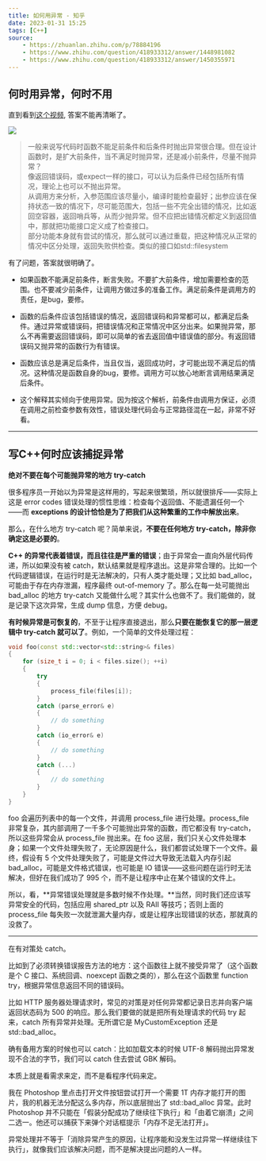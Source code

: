 ```yaml
---
title: 如何用异常 - 知乎  
date: 2023-01-31 15:25  
tags: [C++]  
source:
    - https://zhuanlan.zhihu.com/p/78884196
    - https://www.zhihu.com/question/418933312/answer/1448981082  
    - https://www.zhihu.com/question/418933312/answer/1450355971  
---
```


## 何时用异常，何时不用
直到看到[这个视频](https://www.youtube.com/watch?v=UsrHQAzSXkA),
答案不能再清晰了。

![][fig1]

> 一般来说写代码时函数不能足前条件和后条件时抛出异常很合理。但在设计函数时，是扩大前条件，当不满足时抛异常，还是减小前条件，尽量不抛异常？  
> 像返回错误码，或expect一样的接口，可以认为后条件已经包括所有情况，理论上也可以不抛出异常。  
> 从调用方来分析，入参范围应该尽量小，编译时能检查最好；出参应该在保持状态一致的情况下，尽可能范围大，包括一些不完全出错的情况，比如返回空容器，返回哨兵等，从而少抛异常。但不应把出错情况都定义到返回值中，那就把功能接口定义成了检查接口。  
> 部分功能本身就有尝试的情况，那么就可以通过重载，把这种情况从正常的情况中区分处理，返回失败供检查。类似的接口如std::filesystem

有了问题，答案就很明确了。

- 如果函数不能满足前条件，断言失败。不要扩大前条件，增加需要检查的范围。也不要减少前条件，让调用方做过多的准备工作。满足前条件是调用方的责任，是bug，要修。

- 函数的后条件应该包括错误的情况，返回错误码和异常都可以，都满足后条件。通过异常或错误码，把错误情况和正常情况中区分出来。如果抛异常，那么不再需要返回错误码，即可以简单的省去返回值中错误值的部分。有返回错误码又抛异常的函数行为有错误。

- 函数应该总是满足后条件，当且仅当，返回成功时，才可能出现不满足后的情况。这种情况是函数自身的bug，要修。调用方可以放心地断言调用结果满足后条件。

- 这个解释其实倾向于使用异常。因为按这个解析，前条件由调用方保证，必须在调用之前检查参数有效性，错误处理代码会与正常路径混在一起，非常不好看。

[fig1]: https://pic4.zhimg.com/v2-fe4cf1f5f9d297f598a1c0446669178b_b.jpg

--- 
## 写C++何时应该捕捉异常
**绝对不要在每个可能抛异常的地方 try-catch**

很多程序员一开始以为异常是这样用的，写起来很繁琐，所以就很排斥——实际上这是 error codes 错误处理的惯性思维：检查每个返回值、不能遗漏任何一个——而 **exceptions 的设计恰恰是为了把我们从这种繁重的工作中解放出来**。

那么，在什么地方 try-catch 呢？简单来说，**不要在任何地方 try-catch，除非你确定这是必要的**。

**C++ 的异常代表着错误，而且往往是严重的错误**；由于异常会一直向外层代码传递，所以如果没有被 catch，默认结果就是程序退出。这是非常合理的。比如一个代码逻辑错误，在运行时是无法解决的，只有人类才能处理；又比如 bad_alloc，可能由于存在内存泄漏，程序最终 out-of-memory 了。那么在每一处可能抛出 bad_alloc 的地方 try-catch 又能做什么呢？其实什么也做不了。我们能做的，就是记录下这次异常，生成 dump 信息，方便 debug。

**有时候异常是可恢复的**，不至于让程序直接退出，那么**只要在能恢复它的那一层逻辑中 try-catch 就可以了**。例如，一个简单的文件处理过程：

```cpp
void foo(const std::vector<std::string>& files)
{
    for (size_t i = 0; i < files.size(); ++i)
    {
        try
        {
            process_file(files[i]);
        }
        catch (parse_error& e)
        {
            // do something
        }
        catch (io_error& e)
        {
            // do something
        }
        catch (...)
        {
            // do something
        }
    }
}
```

foo 会遍历列表中的每一个文件，并调用 process_file 进行处理。process_file 非常复杂，其内部调用了一千多个可能抛出异常的函数，而它都没有 try-catch，所以这些异常会从 process_file 抛出来。在 foo 这层，我们只关心文件处理本身；如果一个文件处理失败了，无论原因是什么，我们都尝试处理下一个文件。最终，假设有 5 个文件处理失败了，可能是文件过大导致无法载入内存引起 bad_alloc，可能是文件格式错误，也可能是 IO 错误——这些问题在运行时无法解决，但好在我们成功了 995 个，而不是让程序中止在某个错误的文件上。

所以，看，**异常错误处理就是多数时候不作处理。**当然，同时我们还应该写异常安全的代码，包括应用 shared_ptr 以及 RAII 等技巧；否则上面的 process_file 每失败一次就泄漏大量内存，或是让程序出现错误的状态，那就真的没救了。

---
在有对策处 catch。

比如到了必须转换错误报告方法的地方：这个函数往上就不接受异常了（这个函数是个 C 接口、系统回调、noexcept 函数之类的），那么在这个函数里 function try，根据异常信息返回不同的错误码。

比如 HTTP 服务器处理请求时，常见的对策是对任何异常都记录日志并向客户端返回状态码为 500 的响应。那么我们要做的就是把所有处理请求的代码 try 起来，catch 所有异常并处理。无所谓它是 MyCustomException 还是 std::bad_alloc。

确有备用方案的时候也可以 catch：比如加载文本的时候 UTF-8 解码抛出异常发现不合法的字节，我们可以 catch 住去尝试 GBK 解码。

本质上就是看需求来定，而不是看程序代码来定。

我在 Photoshop 里点击打开文件按钮尝试打开一个需要 1T 内存才能打开的图片，我的机器无法分配这么多内存，所以底层抛出了 std::bad_alloc 异常。此时 Photoshop 并不只能在「假装分配成功了继续往下执行」和「由着它崩溃」之间二选一。他还可以捕获下来弹个对话框提示「内存不足无法打开」。

异常处理并不等于「消除异常产生的原因，让程序能和没发生过异常一样继续往下执行」，就像我们应该解决问题，而不是解决提出问题的人一样。
